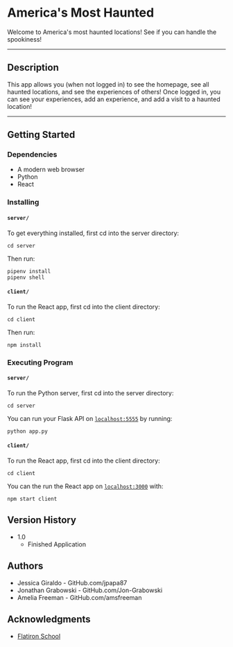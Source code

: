 # America's Most Haunted

Welcome to America's most haunted locations! See if you can handle the spookiness!

---

## Description

This app allows you (when not logged in) to see the homepage, see all haunted locations, and see the experiences of others! Once logged in, you can see your experiences, add an experience, and add a visit to a haunted location! 

---

## Getting Started

### Dependencies 

* A modern web browser
* Python
* React

### Installing

#### `server/`

To get everything installed, first cd into the server directory:

```
cd server 
```

Then run:

```
pipenv install
pipenv shell
```
#### `client/`

To run the React app, first cd into the client directory:

```
cd client
```

Then run:

```
npm install
```

### Executing Program

#### `server/`


To run the Python server, first cd into the server directory:

```
cd server
```

You can run your Flask API on [`localhost:5555`](http://localhost:5555) by
running:

```
python app.py
```

#### `client/`

To run the React app, first cd into the client directory:

```
cd client
```

You can the run the React app on [`localhost:3000`](http://localhost:3000) with:

```
npm start client
```

## Version History

* 1.0
    * Finished Application

## Authors

* Jessica Giraldo - GitHub.com/jpapa87
* Jonathan Grabowski - GitHub.com/Jon-Grabowski
* Amelia Freeman - GitHub.com/amsfreeman

## Acknowledgments

* [Flatiron School](https://flatironschool.com/)

